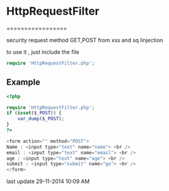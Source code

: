 # HttpRequestFilter
=================

security request method GET,POST from xss and sq linjection

to use it , just include the file 

```php
require 'HttpRequestFilter.php';
```

## Example

```php
<?php 

require 'HttpRequestFilter.php';
if (isset($_POST)) {
	var_dump($_POST);
}
?>

<form action="" method="POST">
Name : <input type="text" name="name"> <br />
email : <input type="text" name="email"> <br />
age : <input type="text" name="age"> <br />
submit : <input type="submit" name="go"> <br />
</form>

```

last update 29-11-2014 10:09 AM
